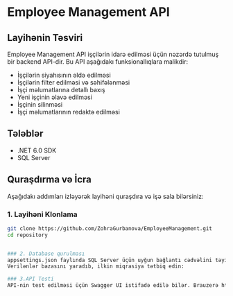 # Employee Management API

## Layihənin Təsviri

Employee Management API işçilərin idarə edilməsi üçün nəzərdə tutulmuş bir backend API-dir. Bu API aşağıdakı funksionallıqlara malikdir:
- İşçilərin siyahısının əldə edilməsi
- İşçilərin filter edilməsi və səhifələnməsi
- İşçi məlumatlarına detallı baxış
- Yeni işçinin əlavə edilməsi
- İşçinin silinməsi
- İşçi məlumatlarının redaktə edilməsi

## Tələblər

- .NET 6.0 SDK
- SQL Server

## Quraşdırma və İcra

Aşağıdakı addımları izləyərək layihəni quraşdıra və işə sala bilərsiniz:

### 1. Layihəni Klonlama

```bash
git clone https://github.com/ZohraGurbanova/EmployeeManagement.git
cd repository


### 2. Database qurulması
appsettings.json faylında SQL Server üçün uyğun bağlantı cədvəlini təyin edin:
Verilənlər bazasını yaradıb, ilkin miqrasiya tətbiq edin:

### 3.API Testi
API-nin test edilməsi üçün Swagger UI istifadə edilə bilər. Brauzerə http://localhost:7000/swagger ünvanını daxil edərək API-nin endpoint-larını test edə bilərsiniz.



